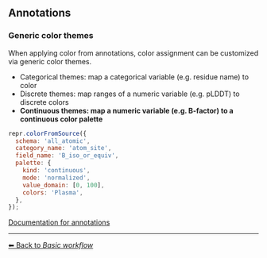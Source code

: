 ## Annotations

### Generic color themes

When applying color from annotations, color assignment can be customized via generic color themes.

- Categorical themes: map a categorical variable (e.g. residue name) to color
- Discrete themes: map ranges of a numeric variable (e.g. pLDDT) to discrete colors
- **Continuous themes: map a numeric variable (e.g. B-factor) to a continuous color palette**

```js
repr.colorFromSource({ 
  schema: 'all_atomic', 
  category_name: 'atom_site', 
  field_name: 'B_iso_or_equiv', 
  palette: { 
    kind: 'continuous',
    mode: 'normalized',
    value_domain: [0, 100],
    colors: 'Plasma',
  },
});
```

[Documentation for annotations](https://molstar.org/mol-view-spec-docs/annotations/)

---

[&#x2B05; Back to *Basic workflow*](#intro)
